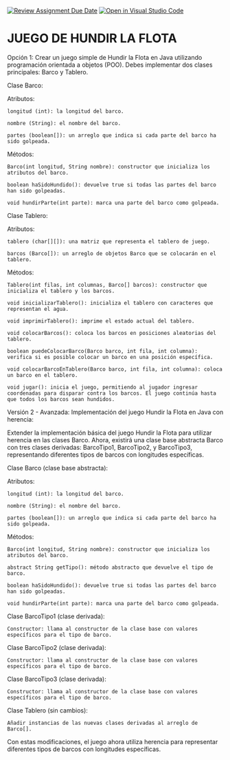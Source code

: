 [![Review Assignment Due Date](https://classroom.github.com/assets/deadline-readme-button-24ddc0f5d75046c5622901739e7c5dd533143b0c8e959d652212380cedb1ea36.svg)](https://classroom.github.com/a/6SoZHdOA)
[![Open in Visual Studio Code](https://classroom.github.com/assets/open-in-vscode-718a45dd9cf7e7f842a935f5ebbe5719a5e09af4491e668f4dbf3b35d5cca122.svg)](https://classroom.github.com/online_ide?assignment_repo_id=13692647&assignment_repo_type=AssignmentRepo)
# JUEGO DE HUNDIR LA FLOTA
Opción 1: Crear un juego simple de Hundir la Flota en Java utilizando programación orientada a objetos (POO). Debes implementar dos clases principales: Barco y Tablero.

Clase Barco:

Atributos:  

	longitud (int): la longitud del barco.  
 
	nombre (String): el nombre del barco.  
 
	partes (boolean[]): un arreglo que indica si cada parte del barco ha sido golpeada.  
 

Métodos:  

	Barco(int longitud, String nombre): constructor que inicializa los atributos del barco.  
 
	boolean haSidoHundido(): devuelve true si todas las partes del barco han sido golpeadas.  
 
	void hundirParte(int parte): marca una parte del barco como golpeada.  
 

Clase Tablero:

Atributos:  

	tablero (char[][]): una matriz que representa el tablero de juego.  
 
	barcos (Barco[]): un arreglo de objetos Barco que se colocarán en el tablero.  
 

Métodos:  

	Tablero(int filas, int columnas, Barco[] barcos): constructor que inicializa el tablero y los barcos.  
 
	void inicializarTablero(): inicializa el tablero con caracteres que representan el agua.  
 
	void imprimirTablero(): imprime el estado actual del tablero.  
 
	void colocarBarcos(): coloca los barcos en posiciones aleatorias del tablero.  
 
	boolean puedeColocarBarco(Barco barco, int fila, int columna): verifica si es posible colocar un barco en una posición específica.  
 
	void colocarBarcoEnTablero(Barco barco, int fila, int columna): coloca un barco en el tablero.  
 
	void jugar(): inicia el juego, permitiendo al jugador ingresar coordenadas para disparar contra los barcos. El juego continúa hasta que todos los barcos sean hundidos.  
 


Versión 2 - Avanzada: Implementación del juego Hundir la Flota en Java con herencia:  


Extender la implementación básica del juego Hundir la Flota para utilizar herencia en las clases Barco. Ahora, existirá una clase base abstracta Barco con tres clases derivadas: BarcoTipo1, BarcoTipo2, y BarcoTipo3, representando diferentes tipos de barcos con longitudes específicas.  


Clase Barco (clase base abstracta):

Atributos:  

	longitud (int): la longitud del barco.  
 
	nombre (String): el nombre del barco.  
 
	partes (boolean[]): un arreglo que indica si cada parte del barco ha sido golpeada.  
 

Métodos:  

	Barco(int longitud, String nombre): constructor que inicializa los atributos del barco.  
 
	abstract String getTipo(): método abstracto que devuelve el tipo de barco.  
 
	boolean haSidoHundido(): devuelve true si todas las partes del barco han sido golpeadas.  
 
	void hundirParte(int parte): marca una parte del barco como golpeada.  
 

Clase BarcoTipo1 (clase derivada):  


	Constructor: llama al constructor de la clase base con valores específicos para el tipo de barco.  
 

Clase BarcoTipo2 (clase derivada):   


	Constructor: llama al constructor de la clase base con valores específicos para el tipo de barco.  
 

Clase BarcoTipo3 (clase derivada):  


	Constructor: llama al constructor de la clase base con valores específicos para el tipo de barco.  
 

Clase Tablero (sin cambios):  


	Añadir instancias de las nuevas clases derivadas al arreglo de Barco[].  
 
Con estas modificaciones, el juego ahora utiliza herencia para representar diferentes tipos de barcos con longitudes específicas.

